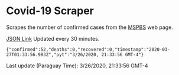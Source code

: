 # Covid-19 Scraper

Scrapes the number of confirmed cases from the [MSPBS](https://www.mspbs.gov.py/covid-19.php) web page.

[JSON Link](https://jmayalag.github.io/covid19-scrape/cases.json)
Updated every 30 minutes.
```
{"confirmed":52,"deaths":0,"recovered":0,"timestamp":"2020-03-27T01:33:56.983Z","pyt":"3/26/2020, 21:33:56 GMT-4"}
```
Last update (Paraguay Time): 3/26/2020, 21:33:56 GMT-4